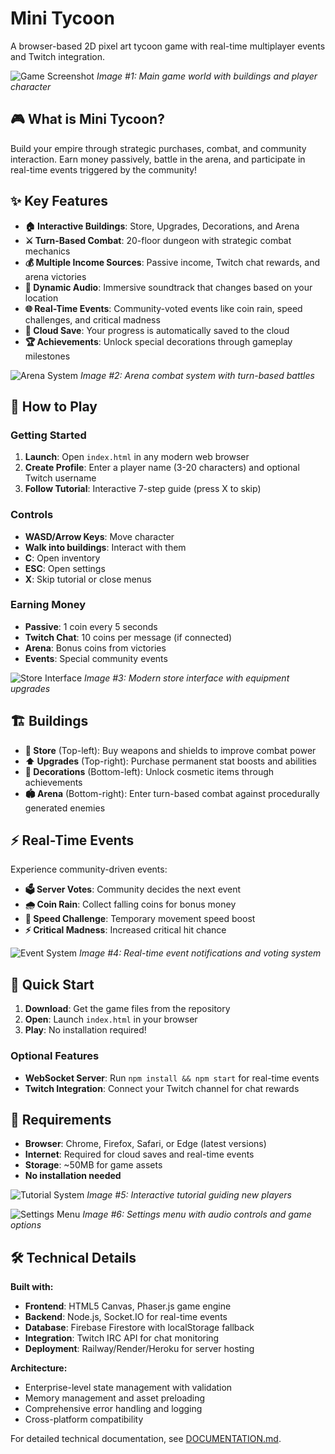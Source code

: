 # Mini Tycoon

A browser-based 2D pixel art tycoon game with real-time multiplayer events and Twitch integration.

![Game Screenshot](image1.png)
*Image #1: Main game world with buildings and player character*

## 🎮 What is Mini Tycoon?

Build your empire through strategic purchases, combat, and community interaction. Earn money passively, battle in the arena, and participate in real-time events triggered by the community!

## ✨ Key Features

- **🏠 Interactive Buildings**: Store, Upgrades, Decorations, and Arena
- **⚔️ Turn-Based Combat**: 20-floor dungeon with strategic combat mechanics
- **💰 Multiple Income Sources**: Passive income, Twitch chat rewards, and arena victories
- **🎵 Dynamic Audio**: Immersive soundtrack that changes based on your location
- **🌐 Real-Time Events**: Community-voted events like coin rain, speed challenges, and critical madness
- **💾 Cloud Save**: Your progress is automatically saved to the cloud
- **🏆 Achievements**: Unlock special decorations through gameplay milestones

![Arena System](image2.png)
*Image #2: Arena combat system with turn-based battles*

## 🎯 How to Play

### Getting Started
1. **Launch**: Open `index.html` in any modern web browser
2. **Create Profile**: Enter a player name (3-20 characters) and optional Twitch username
3. **Follow Tutorial**: Interactive 7-step guide (press X to skip)

### Controls
- **WASD/Arrow Keys**: Move character
- **Walk into buildings**: Interact with them
- **C**: Open inventory
- **ESC**: Open settings
- **X**: Skip tutorial or close menus

### Earning Money
- **Passive**: 1 coin every 5 seconds
- **Twitch Chat**: 10 coins per message (if connected)
- **Arena**: Bonus coins from victories
- **Events**: Special community events

![Store Interface](image3.png)
*Image #3: Modern store interface with equipment upgrades*

## 🏗️ Buildings

- **🛒 Store** (Top-left): Buy weapons and shields to improve combat power
- **⬆️ Upgrades** (Top-right): Purchase permanent stat boosts and abilities
- **🏺 Decorations** (Bottom-left): Unlock cosmetic items through achievements
- **🏟️ Arena** (Bottom-right): Enter turn-based combat against procedurally generated enemies

## ⚡ Real-Time Events

Experience community-driven events:
- **🗳️ Server Votes**: Community decides the next event
- **🌧️ Coin Rain**: Collect falling coins for bonus money
- **🏃 Speed Challenge**: Temporary movement speed boost
- **⚡ Critical Madness**: Increased critical hit chance

![Event System](image4.png)
*Image #4: Real-time event notifications and voting system*

## 🚀 Quick Start

1. **Download**: Get the game files from the repository
2. **Open**: Launch `index.html` in your browser
3. **Play**: No installation required!

### Optional Features
- **WebSocket Server**: Run `npm install && npm start` for real-time events
- **Twitch Integration**: Connect your Twitch channel for chat rewards

## 📱 Requirements

- **Browser**: Chrome, Firefox, Safari, or Edge (latest versions)
- **Internet**: Required for cloud saves and real-time events
- **Storage**: ~50MB for game assets
- **No installation needed**

![Tutorial System](image5.png)
*Image #5: Interactive tutorial guiding new players*

![Settings Menu](image6.png)
*Image #6: Settings menu with audio controls and game options*

## 🛠️ Technical Details

**Built with:**
- **Frontend**: HTML5 Canvas, Phaser.js game engine
- **Backend**: Node.js, Socket.IO for real-time events
- **Database**: Firebase Firestore with localStorage fallback
- **Integration**: Twitch IRC API for chat monitoring
- **Deployment**: Railway/Render/Heroku for server hosting

**Architecture:**
- Enterprise-level state management with validation
- Memory management and asset preloading
- Comprehensive error handling and logging
- Cross-platform compatibility

For detailed technical documentation, see [DOCUMENTATION.md](DOCUMENTATION.md).
